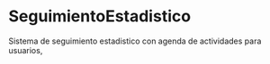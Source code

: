 # SeguimientoEstadistico
Sistema de seguimiento estadistico con agenda de actividades para usuarios,
